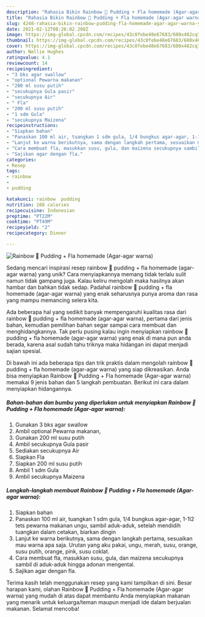 ```yaml
---
description: "Rahasia Bikin Rainbow 🌈 Pudding + Fla homemade (Agar-agar warna) yang Sempurna"
title: "Rahasia Bikin Rainbow 🌈 Pudding + Fla homemade (Agar-agar warna) yang Sempurna"
slug: 4248-rahasia-bikin-rainbow-pudding-fla-homemade-agar-agar-warna-yang-sempurna
date: 2021-02-12T08:26:02.208Z
image: https://img-global.cpcdn.com/recipes/43c0febe48e67683/680x482cq70/rainbow-🌈-pudding-fla-homemade-agar-agar-warna-foto-resep-utama.jpg
thumbnail: https://img-global.cpcdn.com/recipes/43c0febe48e67683/680x482cq70/rainbow-🌈-pudding-fla-homemade-agar-agar-warna-foto-resep-utama.jpg
cover: https://img-global.cpcdn.com/recipes/43c0febe48e67683/680x482cq70/rainbow-🌈-pudding-fla-homemade-agar-agar-warna-foto-resep-utama.jpg
author: Nellie Hughes
ratingvalue: 4.1
reviewcount: 14
recipeingredient:
- "3 bks agar swallow"
- "optional Pewarna makanan"
- "200 ml susu putih"
- "secukupnya Gula pasir"
- "secukupnya Air"
- " Fla"
- "200 ml susu putih"
- "1 sdm Gula"
- "secukupnya Maizena"
recipeinstructions:
- "Siapkan bahan"
- "Panaskan 100 ml air, tuangkan 1 sdm gula, 1/4 bungkus agar-agar, 1-1l2 tets pewarna makanan ungu, sambil aduk-aduk, setelah mendidih tuangkan dalam cetakan, biarkan dingin"
- "Lanjut ke warna berikutnya, sama dengan langkah pertama, sesuaikan mau warna apa saja. Urutan yang aku pakai, ungu, merah, susu, orange, susu putih, orange, pink, susu coklat."
- "Cara membuat fla, masukkan susu, gula, dan maizena secukupnya sambil di aduk-aduk hingga adonan mengental."
- "Sajikan agar dengan fla."
categories:
- Resep
tags:
- rainbow
- 
- pudding

katakunci: rainbow  pudding 
nutrition: 168 calories
recipecuisine: Indonesian
preptime: "PT22M"
cooktime: "PT49M"
recipeyield: "2"
recipecategory: Dinner

---
```



![Rainbow 🌈 Pudding + Fla homemade (Agar-agar warna)](https://img-global.cpcdn.com/recipes/43c0febe48e67683/680x482cq70/rainbow-🌈-pudding-fla-homemade-agar-agar-warna-foto-resep-utama.jpg)

Sedang mencari inspirasi resep rainbow 🌈 pudding + fla homemade (agar-agar warna) yang unik? Cara menyiapkannya memang tidak terlalu sulit namun tidak gampang juga. Kalau keliru mengolah maka hasilnya akan hambar dan bahkan tidak sedap. Padahal rainbow 🌈 pudding + fla homemade (agar-agar warna) yang enak seharusnya punya aroma dan rasa yang mampu memancing selera kita.



Ada beberapa hal yang sedikit banyak mempengaruhi kualitas rasa dari rainbow 🌈 pudding + fla homemade (agar-agar warna), pertama dari jenis bahan, kemudian pemilihan bahan segar sampai cara membuat dan menghidangkannya. Tak perlu pusing kalau ingin menyiapkan rainbow 🌈 pudding + fla homemade (agar-agar warna) yang enak di mana pun anda berada, karena asal sudah tahu triknya maka hidangan ini dapat menjadi sajian spesial.


Di bawah ini ada beberapa tips dan trik praktis dalam mengolah rainbow 🌈 pudding + fla homemade (agar-agar warna) yang siap dikreasikan. Anda bisa menyiapkan Rainbow 🌈 Pudding + Fla homemade (Agar-agar warna) memakai 9 jenis bahan dan 5 langkah pembuatan. Berikut ini cara dalam menyiapkan hidangannya.

<!--inarticleads1-->

##### Bahan-bahan dan bumbu yang diperlukan untuk menyiapkan Rainbow 🌈 Pudding + Fla homemade (Agar-agar warna):

1. Gunakan 3 bks agar swallow
1. Ambil optional Pewarna makanan,
1. Gunakan 200 ml susu putih
1. Ambil secukupnya Gula pasir
1. Sediakan secukupnya Air
1. Siapkan  Fla
1. Siapkan 200 ml susu putih
1. Ambil 1 sdm Gula
1. Ambil secukupnya Maizena




<!--inarticleads2-->

##### Langkah-langkah membuat Rainbow 🌈 Pudding + Fla homemade (Agar-agar warna):

1. Siapkan bahan
1. Panaskan 100 ml air, tuangkan 1 sdm gula, 1/4 bungkus agar-agar, 1-1l2 tets pewarna makanan ungu, sambil aduk-aduk, setelah mendidih tuangkan dalam cetakan, biarkan dingin
1. Lanjut ke warna berikutnya, sama dengan langkah pertama, sesuaikan mau warna apa saja. Urutan yang aku pakai, ungu, merah, susu, orange, susu putih, orange, pink, susu coklat.
1. Cara membuat fla, masukkan susu, gula, dan maizena secukupnya sambil di aduk-aduk hingga adonan mengental.
1. Sajikan agar dengan fla.




Terima kasih telah menggunakan resep yang kami tampilkan di sini. Besar harapan kami, olahan Rainbow 🌈 Pudding + Fla homemade (Agar-agar warna) yang mudah di atas dapat membantu Anda menyiapkan makanan yang menarik untuk keluarga/teman maupun menjadi ide dalam berjualan makanan. Selamat mencoba!
